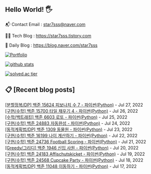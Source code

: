 ## Hello World! 🖐

📬 Contact Email : star7sss@naver.com

👨‍💻 Tech Blog : https://star7sss.tistory.com

🤪 Daily Blog : https://blog.naver.com/star7sss

[![Portfolio](https://img.shields.io/badge/Portfolio-%23000000.svg?style=for-the-badge&logo=firefox&logoColor=#FF7139)](https://fern-way-13f.notion.site/Jang-Thang-3b7b327981a2456c8ee5952eadb848b9)

[![github stats](https://github-readme-stats.vercel.app/api?username=jangThang&show_icons=true&hide_border=False)](https://star7sss.tistory.com)

[![solved.ac tier](http://mazassumnida.wtf/api/v2/generate_badge?boj=star7sss)](https://solved.ac/star7sss)

## 📋 [Recent blog posts]
[[분할정복/DP] 백준 15624 피보나치 수 7 - 파이썬(Python)](https://star7sss.tistory.com/455) - Jul 27, 2022<br>
[[구현/수학] 백준 15700 타일 채우기 4 - 파이썬(Python)](https://star7sss.tistory.com/454) - Jul 26, 2022<br>
[[수학/백트래킹] 백준 6603 로또 - 파이썬(Python)](https://star7sss.tistory.com/453) - Jul 25, 2022<br>
[[구현/수학] 백준 24883 자동완성 - 파이썬(Python)](https://star7sss.tistory.com/443) - Jul 24, 2022<br>
[[동적계획법/DP] 백준 1309 동물원 - 파이썬(Python)](https://star7sss.tistory.com/450) - Jul 23, 2022<br>
[[구현/수학] 백준 16199 나이 계산하기 - 파이썬(Python)](https://star7sss.tistory.com/442) - Jul 22, 2022<br>
[[구현/수학] 백준 24736 Football Scoring - 파이썬(Python)](https://star7sss.tistory.com/441) - Jul 21, 2022<br>
[[Greedy/그리디] 백준 1946 신입 사원 - 파이썬(Python)](https://star7sss.tistory.com/449) - Jul 20, 2022<br>
[[구현/수학] 백준 24183 Affischutskicket - 파이썬(Python)](https://star7sss.tistory.com/440) - Jul 19, 2022<br>
[[구현/수학] 백준 24568 Cupcake Party - 파이썬(Python)](https://star7sss.tistory.com/439) - Jul 18, 2022<br>
[[동적계획법/DP] 백준 11048 이동하기 - 파이썬(Python)](https://star7sss.tistory.com/447) - Jul 17, 2022<br>
